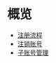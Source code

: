 # 概览

* [注册流程](/register/register_flow)
* [注销账号](/register/account_cancellation)
* [子账号管理](/register/subaccount)
